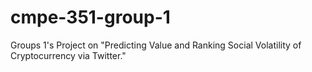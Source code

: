 # cmpe-351-group-1

Groups 1's Project on "Predicting Value and Ranking Social Volatility of Cryptocurrency via Twitter."
